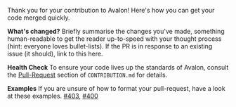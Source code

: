 Thank you for your contribution to Avalon! Here's how you can get your code merged quickly.

**What's changed?**
Briefly summarise the changes you've made, something human-readable to get the reader up-to-speed with your thought process (hint: everyone loves bullet-lists). If the PR is in response to an existing issue (it should), link to this here.

**Health Check**
To ensure your code lives up the standards of Avalon, consult the [Pull-Request](https://github.com/getavalon/core/blob/master/CONTRIBUTING.md#pull-request) section of `CONTRIBUTION.md` for details.

**Examples**
If you are unsure of how to format your pull-request, have a look at these examples. [#403](https://github.com/getavalon/core/pull/403), [#400](https://github.com/getavalon/core/pull/400)
